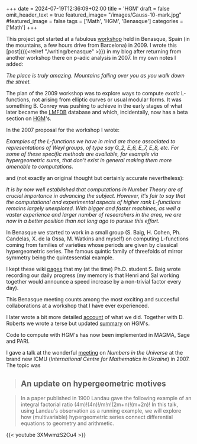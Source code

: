 +++
date = 2024-07-19T12:36:09+02:00
title = 'HGM'
draft = false
omit_header_text = true
featured_image= "/images/Gauss-10-mark.jpg"
#featured_image = false
tags = ['Math', 'HGM', 'Benasque']
categories = ['Math']
+++

This project got started at a fabulous
[workshop](https://www.benasque.org/2009numbers/) held in Benasque,
Spain (in the mountains, a few hours drive from Barcelona) in 2009. I
wrote this [post]({{<relref "/writing/benasque" >}}) in my blog after
returning from another workshop there on p-adic analysis in 2007. In
my own notes I added:

*The place is truly amazing. Mountains falling over you as you walk
 down the street.*  

The plan of the 2009 workshop was to explore ways to compute *exotic*
L-functions, not arising from elliptic curves or usual modular
forms. It was something B. Conrey was pushing to achieve in the early
stages of what later became the [LMFDB](https://www.lmfdb.org)
database and which, incidentally, now has a beta section on
[HGM](https://beta.lmfdb.org/Motive/Hypergeometric/Q/)'s.

In the 2007 proposal for the workshop I wrote:

*Examples of the L-functions we have in mind are those associated to
representations of Weyl groups, of type say G_2, E_6, E_7, E_8,
etc. For some of these specific methods are available, for example via
hypergeometric sums, that don't exist in general making them more
amenable to computations.*

and (not exactly  an original thought but certainly accurate
nevertheless): 

*It is by now well established that computations in Number Theory are
 of crucial importance in advancing the subject. However, it's fair to
 say that the computational and experimental aspects of higher rank
 L-functions remains largely unexplored. With bigger and faster
 machines, as well a vaster experience and larger number of
 researchers in the area, we are now in a better position than not
 long ago to pursue this effort.*


In Benasque we started to work in a small group (S. Baig, H. Cohen,
Ph. Candelas, X. de la Ossa, M. Watkins and myself) on computing
L-functions coming from families of varieties whose periods are given
by classical hypergeometric series. The famous quintic family of
threefolds of mirror symmetry being the quintessential example.

I kept these wiki
[pages](/pdf/hgm/Benasque09_p-adic-L-Functions-Wiki.pdf) that my (at
the time) Ph.D. student S. Baig wrote recording our daily progress (my
memory is that Henri and Sal working together would announce a speed
increase by a non-trivial factor every day).

This Benasque meeting counts among the most exciting and succesful
collaborations at a workshop that I have ever experienced.

I later wrote a bit more detailed [account](/pdf/hgm/benasque09.pdf) of
what we did. Together with D. Roberts we wrote a terse but updated
[summary](https://arxiv.org/pdf/2109.00027) on HGM's.

Code to compute with HGM's has now been implemented in MAGMA, Sage and
PARI. 


I gave a talk at the wonderful
[meeting](https://mathcentre.in.ua/en/events/numbers-in-the-universe)
on *Numbers in the Universe* at the brand new ICMU (*International Centre
for Mathematics in Ukraine*) in 2007. The topic was

>## An update on hypergeometric motives

>In a paper published in 1900 Landau gave the following example of an
integral factorial ratio (4m)!(4n)!/m!n!(2m+n)!(m+2n)! In this talk,
using Landau's observation as a running example, we will explore how
(multivariable) hypergeometric series connect differential equations
to geometry and arithmetic. 

{{< youtube 3XMwmzS2Cu4 >}}
